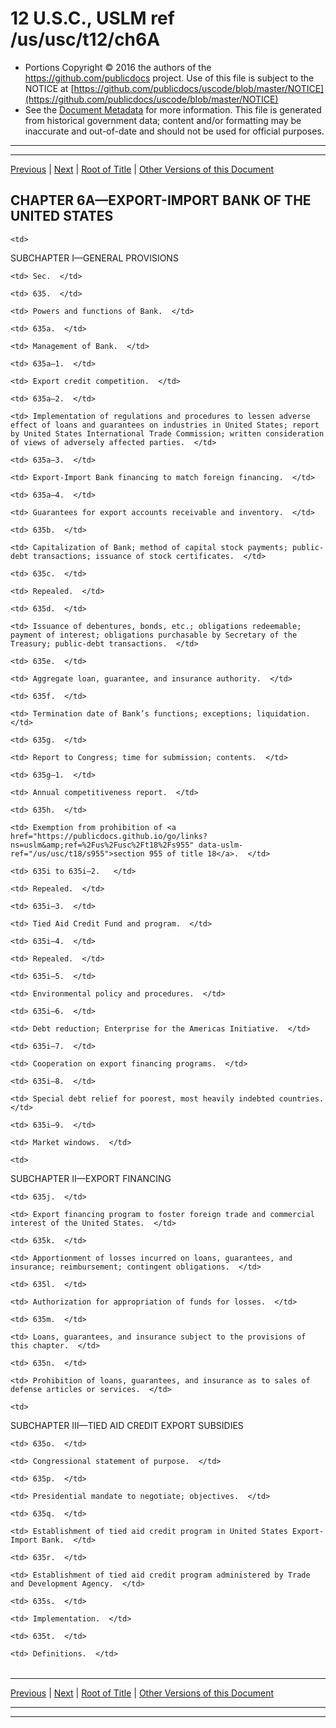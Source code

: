 ---
---

# 12 U.S.C., USLM ref /us/usc/t12/ch6A

* Portions Copyright © 2016 the authors of the https://github.com/publicdocs project.
  Use of this file is subject to the NOTICE at [https://github.com/publicdocs/uscode/blob/master/NOTICE](https://github.com/publicdocs/uscode/blob/master/NOTICE)
* See the [Document Metadata](././../../../..//README.md) for more information.
  This file is generated from historical government data; content and/or formatting may be inaccurate and out-of-date and should not be used for official purposes.

----------
----------

[Previous](./../../../..//us/usc/t12/ch6/schII/m__us_usc_t12_s633.md) | [Next](./../../../..//us/usc/t12/ch6A/schI/m__us_usc_t12_ch6A_schI.md) | [Root of Title](./../../../../) | [Other Versions of this Document](https://publicdocs.github.io/go/links?ns=uslm&ref=%2Fus%2Fusc%2Ft12%2Fch6A)

## CHAPTER 6A—EXPORT-IMPORT BANK OF THE UNITED STATES

<table>

  <tr>

    <td> 

SUBCHAPTER I—GENERAL PROVISIONS  </td>

  </tr>

  <tr>

    <td> Sec.  </td>

  </tr>

  <tr>

    <td> 635.  </td>

    <td> Powers and functions of Bank.  </td>

  </tr>

  <tr>

    <td> 635a.  </td>

    <td> Management of Bank.  </td>

  </tr>

  <tr>

    <td> 635a–1.  </td>

    <td> Export credit competition.  </td>

  </tr>

  <tr>

    <td> 635a–2.  </td>

    <td> Implementation of regulations and procedures to lessen adverse effect of loans and guarantees on industries in United States; report by United States International Trade Commission; written consideration of views of adversely affected parties.  </td>

  </tr>

  <tr>

    <td> 635a–3.  </td>

    <td> Export-Import Bank financing to match foreign financing.  </td>

  </tr>

  <tr>

    <td> 635a–4.  </td>

    <td> Guarantees for export accounts receivable and inventory.  </td>

  </tr>

  <tr>

    <td> 635b.  </td>

    <td> Capitalization of Bank; method of capital stock payments; public-debt transactions; issuance of stock certificates.  </td>

  </tr>

  <tr>

    <td> 635c.  </td>

    <td> Repealed.  </td>

  </tr>

  <tr>

    <td> 635d.  </td>

    <td> Issuance of debentures, bonds, etc.; obligations redeemable; payment of interest; obligations purchasable by Secretary of the Treasury; public-debt transactions.  </td>

  </tr>

  <tr>

    <td> 635e.  </td>

    <td> Aggregate loan, guarantee, and insurance authority.  </td>

  </tr>

  <tr>

    <td> 635f.  </td>

    <td> Termination date of Bank’s functions; exceptions; liquidation.  </td>

  </tr>

  <tr>

    <td> 635g.  </td>

    <td> Report to Congress; time for submission; contents.  </td>

  </tr>

  <tr>

    <td> 635g–1.  </td>

    <td> Annual competitiveness report.  </td>

  </tr>

  <tr>

    <td> 635h.  </td>

    <td> Exemption from prohibition of <a href="https://publicdocs.github.io/go/links?ns=uslm&amp;ref=%2Fus%2Fusc%2Ft18%2Fs955" data-uslm-ref="/us/usc/t18/s955">section 955 of title 18</a>.  </td>

  </tr>

  <tr>

    <td> 635i to 635i–2.   </td>

    <td> Repealed.  </td>

  </tr>

  <tr>

    <td> 635i–3.  </td>

    <td> Tied Aid Credit Fund and program.  </td>

  </tr>

  <tr>

    <td> 635i–4.  </td>

    <td> Repealed.  </td>

  </tr>

  <tr>

    <td> 635i–5.  </td>

    <td> Environmental policy and procedures.  </td>

  </tr>

  <tr>

    <td> 635i–6.  </td>

    <td> Debt reduction; Enterprise for the Americas Initiative.  </td>

  </tr>

  <tr>

    <td> 635i–7.  </td>

    <td> Cooperation on export financing programs.  </td>

  </tr>

  <tr>

    <td> 635i–8.  </td>

    <td> Special debt relief for poorest, most heavily indebted countries.  </td>

  </tr>

  <tr>

    <td> 635i–9.  </td>

    <td> Market windows.  </td>

  </tr>

  <tr>

    <td> 

SUBCHAPTER II—EXPORT FINANCING  </td>

  </tr>

  <tr>

    <td> 635j.  </td>

    <td> Export financing program to foster foreign trade and commercial interest of the United States.  </td>

  </tr>

  <tr>

    <td> 635k.  </td>

    <td> Apportionment of losses incurred on loans, guarantees, and insurance; reimbursement; contingent obligations.  </td>

  </tr>

  <tr>

    <td> 635l.  </td>

    <td> Authorization for appropriation of funds for losses.  </td>

  </tr>

  <tr>

    <td> 635m.  </td>

    <td> Loans, guarantees, and insurance subject to the provisions of this chapter.  </td>

  </tr>

  <tr>

    <td> 635n.  </td>

    <td> Prohibition of loans, guarantees, and insurance as to sales of defense articles or services.  </td>

  </tr>

  <tr>

    <td> 

SUBCHAPTER III—TIED AID CREDIT EXPORT SUBSIDIES  </td>

  </tr>

  <tr>

    <td> 635o.  </td>

    <td> Congressional statement of purpose.  </td>

  </tr>

  <tr>

    <td> 635p.  </td>

    <td> Presidential mandate to negotiate; objectives.  </td>

  </tr>

  <tr>

    <td> 635q.  </td>

    <td> Establishment of tied aid credit program in United States Export-Import Bank.  </td>

  </tr>

  <tr>

    <td> 635r.  </td>

    <td> Establishment of tied aid credit program administered by Trade and Development Agency.  </td>

  </tr>

  <tr>

    <td> 635s.  </td>

    <td> Implementation.  </td>

  </tr>

  <tr>

    <td> 635t.  </td>

    <td> Definitions.  </td>

  </tr>

</table>

----------

[Previous](./../../../..//us/usc/t12/ch6/schII/m__us_usc_t12_s633.md) | [Next](./../../../..//us/usc/t12/ch6A/schI/m__us_usc_t12_ch6A_schI.md) | [Root of Title](./../../../../) | [Other Versions of this Document](https://publicdocs.github.io/go/links?ns=uslm&ref=%2Fus%2Fusc%2Ft12%2Fch6A)

----------
----------



